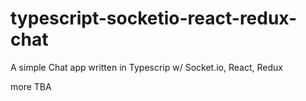 # typescript-socketio-react-redux-chat
A simple Chat app written in Typescrip w/ Socket.io, React, Redux

more TBA
